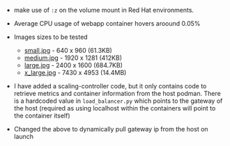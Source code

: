 - make use of ```:z``` on the volume mount in Red Hat environments.

- Average CPU usage of webapp container hovers aroound 0.05%

- Images sizes to be tested
    - [small.jpg](https://unsplash.com/photos/brown-2-door-window-gCuSEdv7W7w) - 640 x 960 (61.3KB)
    - [medium.jpg](https://unsplash.com/photos/the-northern-lights-dance-across-the-night-sky-z20CpvTLaZk) - 1920 x 1281 (412KB)
    - [large.jpg](https://unsplash.com/photos/an-elephant-stands-in-the-african-savanna-hcBVdd2leJs) - 2400 x 1600 (684.7KB)
    - [x_large.jpg](https://unsplash.com/photos/a-van-and-a-dog-sit-by-the-sea-hvnqLm01za4) - 7430 x 4953 (14.4MB)

- I have added a scaling-controller code, but it only contains code to retrieve metrics and container information from the host podman. There is a hardcoded value in `load_balancer.py` which points to the gateway of the host (required as using localhost within the containers will point to the container itself)
- Changed the above to dynamically pull gateway ip from the host on launch 